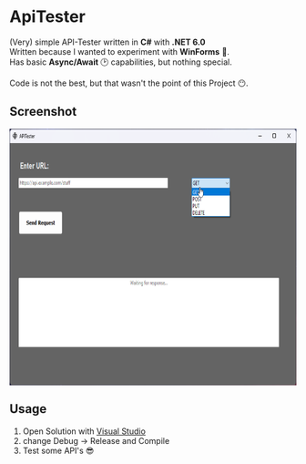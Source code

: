 # ApiTester
(Very) simple API-Tester written in **C#** with **.NET 6.0**  
Written because I wanted to experiment with **WinForms** 🔧.  
Has basic **Async/Await** 🕑 capabilities, but nothing special.

Code is not the best, but that wasn't the point of this Project 😶.
## Screenshot

<p align="center"> <img src="./screen.png" align="center" style="width:650px;height:450px;"> 
</p>

## Usage

1. Open Solution with <a href="https://visualstudio.microsoft.com/">Visual Studio</a>
2. change Debug -> Release and Compile
3. Test some API's 😎
